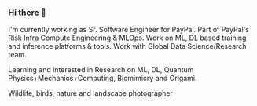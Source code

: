 ### Hi there 👋

I'm currently working as Sr. Software Engineer for PayPal. Part of PayPal's Risk Infra Compute Engineering & MLOps. Work on ML, DL based training and inference platforms & tools. Work with Global Data Science/Research team.

Learning and interested in Research on ML, DL, Quantum Physics+Mechanics+Computing, Biomimicry and Origami.

Wildlife, birds, nature and landscape photographer
